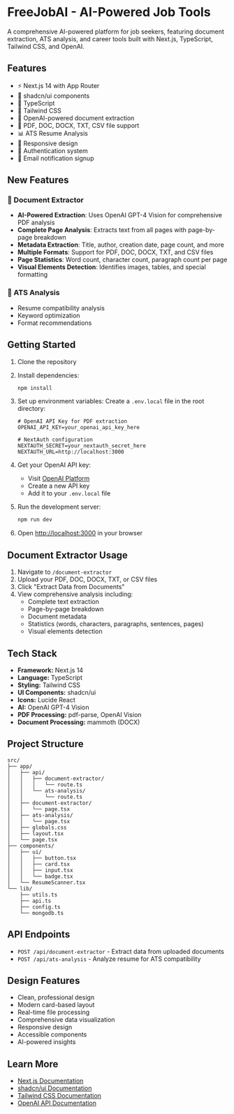 # FreeJobAI - AI-Powered Job Tools

A comprehensive AI-powered platform for job seekers, featuring document extraction, ATS analysis, and career tools built with Next.js, TypeScript, Tailwind CSS, and OpenAI.

## Features

- ⚡ Next.js 14 with App Router
- 🎨 shadcn/ui components
- 🎯 TypeScript
- 🎨 Tailwind CSS
- 🤖 OpenAI-powered document extraction
- 📄 PDF, DOC, DOCX, TXT, CSV file support
- 📊 ATS Resume Analysis
- 📱 Responsive design
- 🔐 Authentication system
- 📧 Email notification signup

## New Features

### 📄 Document Extractor

- **AI-Powered Extraction**: Uses OpenAI GPT-4 Vision for comprehensive PDF analysis
- **Complete Page Analysis**: Extracts text from all pages with page-by-page breakdown
- **Metadata Extraction**: Title, author, creation date, page count, and more
- **Multiple Formats**: Support for PDF, DOC, DOCX, TXT, and CSV files
- **Page Statistics**: Word count, character count, paragraph count per page
- **Visual Elements Detection**: Identifies images, tables, and special formatting

### 🎯 ATS Analysis

- Resume compatibility analysis
- Keyword optimization
- Format recommendations

## Getting Started

1. Clone the repository
2. Install dependencies:

   ```bash
   npm install
   ```

3. Set up environment variables:
   Create a `.env.local` file in the root directory:

   ```env
   # OpenAI API Key for PDF extraction
   OPENAI_API_KEY=your_openai_api_key_here

   # NextAuth configuration
   NEXTAUTH_SECRET=your_nextauth_secret_here
   NEXTAUTH_URL=http://localhost:3000
   ```

4. Get your OpenAI API key:

   - Visit [OpenAI Platform](https://platform.openai.com/api-keys)
   - Create a new API key
   - Add it to your `.env.local` file

5. Run the development server:

   ```bash
   npm run dev
   ```

6. Open [http://localhost:3000](http://localhost:3000) in your browser

## Document Extractor Usage

1. Navigate to `/document-extractor`
2. Upload your PDF, DOC, DOCX, TXT, or CSV files
3. Click "Extract Data from Documents"
4. View comprehensive analysis including:
   - Complete text extraction
   - Page-by-page breakdown
   - Document metadata
   - Statistics (words, characters, paragraphs, sentences, pages)
   - Visual elements detection

## Tech Stack

- **Framework:** Next.js 14
- **Language:** TypeScript
- **Styling:** Tailwind CSS
- **UI Components:** shadcn/ui
- **Icons:** Lucide React
- **AI:** OpenAI GPT-4 Vision
- **PDF Processing:** pdf-parse, OpenAI Vision
- **Document Processing:** mammoth (DOCX)

## Project Structure

```
src/
├── app/
│   ├── api/
│   │   ├── document-extractor/
│   │   │   └── route.ts
│   │   └── ats-analysis/
│   │       └── route.ts
│   ├── document-extractor/
│   │   └── page.tsx
│   ├── ats-analysis/
│   │   └── page.tsx
│   ├── globals.css
│   ├── layout.tsx
│   └── page.tsx
├── components/
│   ├── ui/
│   │   ├── button.tsx
│   │   ├── card.tsx
│   │   ├── input.tsx
│   │   └── badge.tsx
│   └── ResumeScanner.tsx
└── lib/
    ├── utils.ts
    ├── api.ts
    ├── config.ts
    └── mongodb.ts
```

## API Endpoints

- `POST /api/document-extractor` - Extract data from uploaded documents
- `POST /api/ats-analysis` - Analyze resume for ATS compatibility

## Design Features

- Clean, professional design
- Modern card-based layout
- Real-time file processing
- Comprehensive data visualization
- Responsive design
- Accessible components
- AI-powered insights

## Learn More

- [Next.js Documentation](https://nextjs.org/docs)
- [shadcn/ui Documentation](https://ui.shadcn.com)
- [Tailwind CSS Documentation](https://tailwindcss.com/docs)
- [OpenAI API Documentation](https://platform.openai.com/docs)
